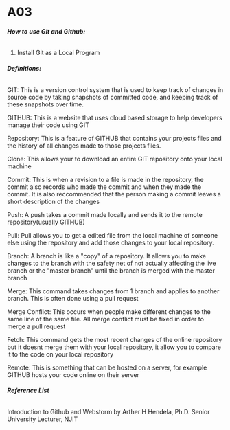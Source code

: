 # A03
###### **How to use Git and Github:**
1) Install Git as a Local Program

###### **Definitions:**

GIT: This is a version control system that is used to keep track of changes in source code by taking snapshots of committed code, and keeping track of these snapshots over time.

GITHUB: This is a website that uses cloud based storage to help developers manage their code using GIT

Repository: This is a feature of GITHUB that contains your projects files and the history of all changes made to those projects files.

Clone: This allows your to download an entire GIT repository onto your local machine

Commit: This is when a revision to a file is made in the repository, the commit also records who made the commit and when they made the commit. It is also reccommended that the person making a commit leaves a short description of the changes

Push: A push takes a commit made locally and sends it to the remote repository(usually GITHUB)

Pull: Pull allows you to get a edited file from the local machine of someone else using the repository and add those changes to your local repository.

Branch: A branch is like a "copy" of a repository. It allows you to make changes to the branch with the safety net of not actually affecting the live branch or the "master branch" until the branch is merged with the master branch

Merge: This command takes changes from 1 branch and applies to another branch. This is often done using a pull request

Merge Conflict: This occurs when people make different changes to the same line of the same file. All merge conflict must be fixed in order to merge a pull request

Fetch: This command gets the most recent changes of the online repository but it doesnt merge them with your local repository, it allow you to compare it to the code on your local repository 

Remote: This is something that can be hosted on a server, for example GITHUB hosts your code online on their server


###### **Reference List**

Introduction to Github and Webstorm by Arther H Hendela, Ph.D. Senior University Lecturer, NJIT
